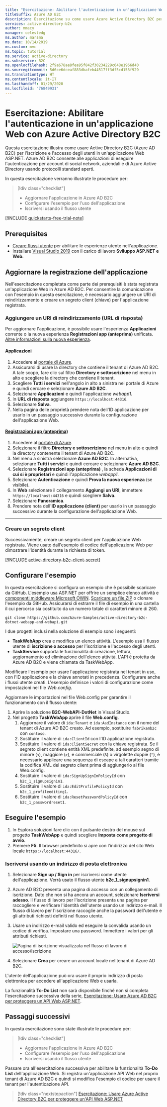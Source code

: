 ```yaml
---
title: "Esercitazione: Abilitare l'autenticazione in un'applicazione Web"
titleSuffix: Azure AD B2C
description: Esercitazione su come usare Azure Active Directory B2C per consentire l'accesso degli utenti a un'applicazione Web ASP.NET.
services: active-directory-b2c
author: mmacy
manager: celestedg
ms.author: marsma
ms.date: 10/14/2019
ms.custom: mvc
ms.topic: tutorial
ms.service: active-directory
ms.subservice: B2C
ms.openlocfilehash: 2f9a678ae8fea95f842f30234229c648e1966d40
ms.sourcegitcommit: 5d6ce6dceaf883dbafeb44517ff3df5cd153f929
ms.translationtype: HT
ms.contentlocale: it-IT
ms.lasthandoff: 01/29/2020
ms.locfileid: "76849931"
---
```

# <a name="tutorial-enable-authentication-in-a-web-application-using-azure-active-directory-b2c"></a>Esercitazione: Abilitare l'autenticazione in un'applicazione Web con Azure Active Directory B2C

Questa esercitazione illustra come usare Active Directory B2C (Azure AD B2C) per l'iscrizione e l'accesso degli utenti in un'applicazione Web ASP.NET. Azure AD B2C consente alle applicazioni di eseguire l'autenticazione per account di social network, aziendali e di Azure Active Directory usando protocolli standard aperti.

In questa esercitazione verranno illustrate le procedure per:

> [!div class="checklist"]
> * Aggiornare l'applicazione in Azure AD B2C
> * Configurare l'esempio per l'uso dell'applicazione
> * Iscriversi usando il flusso utente

[!INCLUDE [quickstarts-free-trial-note](../../includes/quickstarts-free-trial-note.md)]

## <a name="prerequisites"></a>Prerequisites

* [Creare flussi utente](tutorial-create-user-flows.md) per abilitare le esperienze utente nell'applicazione.
* Installare [Visual Studio 2019](https://www.visualstudio.com/downloads/) con il carico di lavoro **Sviluppo ASP.NET e Web**.

## <a name="update-the-application-registration"></a>Aggiornare la registrazione dell'applicazione

Nell'esercitazione completata come parte dei prerequisiti è stata registrata un'applicazione Web in Azure AD B2C. Per consentire la comunicazione con l'esempio in questa esercitazione, è necessario aggiungere un URI di reindirizzamento e creare un segreto client (chiave) per l'applicazione registrata.

### <a name="add-a-redirect-uri-reply-url"></a>Aggiungere un URI di reindirizzamento (URL di risposta)

Per aggiornare l'applicazione, è possibile usare l'esperienza **Applicazioni** corrente o la nuova esperienza **Registrazioni app (anteprima)** unificata. [Altre informazioni sulla nuova esperienza](https://aka.ms/b2cappregintro).

#### <a name="applicationstabapplications"></a>[Applicazioni](#tab/applications/)

1. Accedere al [portale di Azure](https://portal.azure.com).
1. Assicurarsi di usare la directory che contiene il tenant di Azure AD B2C. A tale scopo, fare clic sul filtro **Directory e sottoscrizione** nel menu in alto e scegliere la directory che contiene il tenant.
1. Scegliere **Tutti i servizi** nell'angolo in alto a sinistra nel portale di Azure e quindi cercare e selezionare **Azure AD B2C**.
1. Selezionare **Applicazioni** e quindi l'applicazione *webapp1*.
1. In **URL di risposta** aggiungere `https://localhost:44316`.
1. Selezionare **Salva**.
1. Nella pagina delle proprietà prendere nota dell'ID applicazione per usarlo in un passaggio successivo durante la configurazione dell'applicazione Web.

#### <a name="app-registrations-previewtabapp-reg-preview"></a>[Registrazioni app (anteprima)](#tab/app-reg-preview/)

1. Accedere al [portale di Azure](https://portal.azure.com).
1. Selezionare il filtro **Directory e sottoscrizione** nel menu in alto e quindi la directory contenente il tenant di Azure AD B2C.
1. Nel menu a sinistra selezionare **Azure AD B2C**. In alternativa, selezionare **Tutti i servizi** e quindi cercare e selezionare **Azure AD B2C**.
1. Selezionare **Registrazioni app (anteprima)** , la scheda **Applicazioni di cui si è proprietari** e quindi l'applicazione *webapp1*.
1. Selezionare **Autenticazione** e quindi **Prova la nuova esperienza** (se visibile).
1. In **Web** selezionare il collegamento **Aggiungi un URI**, immettere `https://localhost:44316` e quindi scegliere **Salva**.
1. Selezionare **Panoramica**.
1. Prendere nota dell'**ID applicazione (client)** per usarlo in un passaggio successivo durante la configurazione dell'applicazione Web.

* * *

### <a name="create-a-client-secret"></a>Creare un segreto client

Successivamente, creare un segreto client per l'applicazione Web registrata. Viene usato dall'esempio di codice dell'applicazione Web per dimostrare l'identità durante la richiesta di token.

[!INCLUDE [active-directory-b2c-client-secret](../../includes/active-directory-b2c-client-secret.md)]

## <a name="configure-the-sample"></a>Configurare l'esempio

In questa esercitazione si configura un esempio che è possibile scaricare da GitHub. L'esempio usa ASP.NET per offrire un semplice elenco attività e [componenti middleware Microsoft OWIN](https://docs.microsoft.com/aspnet/aspnet/overview/owin-and-katana/). [Scaricare un file ZIP](https://github.com/Azure-Samples/active-directory-b2c-dotnet-webapp-and-webapi/archive/master.zip) o clonare l'esempio da GitHub. Assicurarsi di estrarre il file di esempio in una cartella il cui percorso sia costituito da un numero totale di caratteri minore di 260.

```
git clone https://github.com/Azure-Samples/active-directory-b2c-dotnet-webapp-and-webapi.git
```

I due progetti inclusi nella soluzione di esempio sono i seguenti:

* **TaskWebApp** crea e modifica un elenco attività. L'esempio usa il flusso utente di **iscrizione o accesso** per l'iscrizione e l'accesso degli utenti.
* **TaskService** supporta le funzionalità di creazione, lettura, aggiornamento ed eliminazione dell'elenco attività. L'API è protetta da Azure AD B2C e viene chiamata da TaskWebApp.

Modificare l'esempio per usare l'applicazione registrata nel tenant in uso, con l'ID applicazione e la chiave annotati in precedenza. Configurare anche i flussi utente creati. L'esempio definisce i valori di configurazione come impostazioni nel file *Web.config*.

Aggiornare le impostazioni nel file Web.config per garantire il funzionamento con il flusso utente:

1. Aprire la soluzione **B2C-WebAPI-DotNet** in Visual Studio.
1. Nel progetto **TaskWebApp** aprire il file **Web.config**.
    1. Aggiornare il valore di `ida:Tenant` e `ida:AadInstance` con il nome del tenant di Azure AD B2C creato. Ad esempio, sostituire `fabrikamb2c` con `contoso`.
    1. Sostituire il valore di `ida:ClientId` con l'ID applicazione registrato.
    1. Sostituire il valore di `ida:ClientSecret` con la chiave registrata. Se il segreto client contiene entità XML predefinite, ad esempio segno di minore (`<`), maggiore (`>`), e commerciale (`&`) o virgolette doppie (`"`), è necessario applicare una sequenza di escape a tali caratteri tramite la codifica XML del segreto client prima di aggiungerlo al file Web.config.
    1. Sostituire il valore di `ida:SignUpSignInPolicyId` con `b2c_1_signupsignin1`.
    1. Sostituire il valore di `ida:EditProfilePolicyId` con `b2c_1_profileediting1`.
    1. Sostituire il valore di `ida:ResetPasswordPolicyId` con `b2c_1_passwordreset1`.

## <a name="run-the-sample"></a>Eseguire l'esempio

1. In Esplora soluzioni fare clic con il pulsante destro del mouse sul progetto **TaskWebApp** e quindi scegliere **Imposta come progetto di avvio**.
1. Premere **F5**. Il browser predefinito si apre con l'indirizzo del sito Web locale `https://localhost:44316/`.

### <a name="sign-up-using-an-email-address"></a>Iscriversi usando un indirizzo di posta elettronica

1. Selezionare **Sign up / Sign in** per iscriversi come utente dell'applicazione. Verrà usato il flusso utente **b2c_1_signupsignin1**.
1. Azure AD B2C presenta una pagina di accesso con un collegamento di iscrizione. Dato che non si ha ancora un account, selezionare **Iscriversi adesso**. Il flusso di lavoro per l'iscrizione presenta una pagina per raccogliere e verificare l'identità dell'utente usando un indirizzo e-mail. Il flusso di lavoro per l'iscrizione raccoglie anche la password dell'utente e gli attributi richiesti definiti nel flusso utente.
1. Usare un indirizzo e-mail valido ed eseguire la convalida usando un codice di verifica. Impostare una password. Immettere i valori per gli attributi richiesti.

    ![Pagina di iscrizione visualizzata nel flusso di lavoro di accesso/iscrizione](./media/tutorial-web-app-dotnet/sign-up-workflow.PNG)

1. Selezionare **Crea** per creare un account locale nel tenant di Azure AD B2C.

L'utente dell'applicazione può ora usare il proprio indirizzo di posta elettronica per accedere all'applicazione Web e usarla.

La funzionalità **To-Do List** non sarà disponibile finché non si completa l'esercitazione successiva della serie, [Esercitazione: Usare Azure AD B2C per proteggere un'API Web ASP.NET](tutorial-web-api-dotnet.md).

## <a name="next-steps"></a>Passaggi successivi

In questa esercitazione sono state illustrate le procedure per:

> [!div class="checklist"]
> * Aggiornare l'applicazione in Azure AD B2C
> * Configurare l'esempio per l'uso dell'applicazione
> * Iscriversi usando il flusso utente

Passare ora all'esercitazione successiva per abilitare la funzionalità **To-Do List** dell'applicazione Web. Si registra un'applicazione API Web nel proprio tenant di Azure AD B2C e quindi si modifica l'esempio di codice per usare il tenant per l'autenticazione API.

> [!div class="nextstepaction"]
> [Esercitazione: Usare Azure Active Directory B2C per proteggere un'API Web ASP.NET](tutorial-web-api-dotnet.md)
